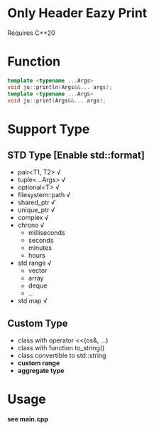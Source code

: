 # Only Header Eazy Print
Requires C++20
# Function
```c++
template <typename ...Args>
void ju::println(Args&&... args);
template <typename ...Args>
void ju::print(Args&&... args);
``` 

# Support Type

## STD Type [Enable std::format]
- pair<T1, T2>        √
- tuple<...Args>      √
- optional\<T\>       √
- filesystem::path    √
- shared_ptr          √
- unique_ptr          √
- complex             √
- chrono              √
    - milliseconds
    - seconds
    - minutes
    - hours
- std range           √
    - vector
    - array
    - deque
    - ...
- std map √

## Custom Type
- class with operator <<(os&, ...)
- class with function to_string()
- class convertible to std::string
- **custom range**
- **aggregate type**

# Usage
**see main.cpp**

